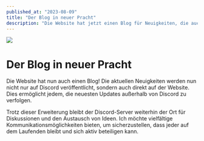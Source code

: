 ```yaml
---
published_at: "2023-08-09"
title: "Der Blog in neuer Pracht"
description: "Die Website hat jetzt einen Blog für Neuigkeiten, die auch außerhalb von Discord verfolgt werden können, während der Discord-Server für Diskussionen bestehen bleibt."
---
```


![](/images/blog/06-new-website.png)

# Der Blog in neuer Pracht

Die Website hat nun auch einen Blog! Die aktuellen Neuigkeiten werden nun nicht nur auf Discord veröffentlicht, sondern auch direkt auf der Website. Dies ermöglicht jedem, die neuesten Updates außerhalb von Discord zu verfolgen.

Trotz dieser Erweiterung bleibt der Discord-Server weiterhin der Ort für Diskussionen und den Austausch von Ideen. Ich möchte vielfältige Kommunikationsmöglichkeiten bieten, um sicherzustellen, dass jeder auf dem Laufenden bleibt und sich aktiv beteiligen kann.
